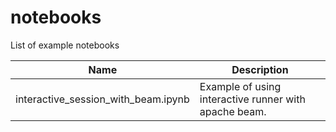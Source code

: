 # notebooks
List of example notebooks

| Name | Description |
| ---  | ----------- |
| interactive_session_with_beam.ipynb | Example of using interactive runner with apache beam. |
